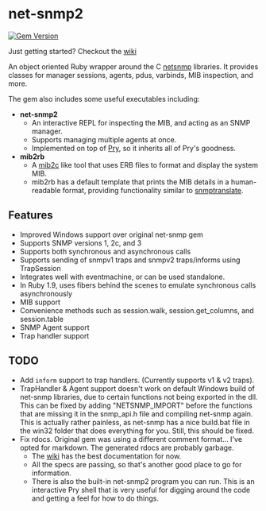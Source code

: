 net-snmp2
=========

[![Gem Version](https://badge.fury.io/rb/net-snmp2.svg)](http://badge.fury.io/rb/net-snmp2)

Just getting started? Checkout the [wiki](https://github.com/jbreeden/net-snmp2/wiki)

An object oriented Ruby wrapper around the C [netsnmp](http://www.net-snmp.org) libraries.
It provides classes for manager sessions, agents, pdus, varbinds, MIB inspection, and more.

The gem also includes some useful executables including:

- **net-snmp2**
  + An interactive REPL for inspecting the MIB, and acting as an SNMP manager.
  + Supports managing multiple agents at once.
  + Implemented on top of [Pry](http://pryrepl.org/), so it inherits all of Pry's goodness.
- **mib2rb**
  + A [mib2c](http://www.net-snmp.org/wiki/index.php/Mib2c) like tool that uses ERB files to format and display the system MIB.
  + mib2rb has a default template that prints the MIB details in a human-readable format, providing functionality similar to [snmptranslate](http://www.net-snmp.org/wiki/index.php/TUT:snmptranslate).

Features
--------

* Improved Windows support over original net-snmp gem
* Supports SNMP versions 1, 2c, and 3
* Supports both synchronous and asynchronous calls
* Supports sending of snmpv1 traps and snmpv2 traps/informs using TrapSession
* Integrates well with eventmachine, or can be used standalone.
* In Ruby 1.9, uses fibers behind the scenes to emulate synchronous calls asynchronously
* MIB support
* Convenience methods such as session.walk, session.get_columns, and session.table
* SNMP Agent support
* Trap handler support

TODO
----

- Add `inform` support to trap handlers. (Currently supports v1 & v2 traps).
- TrapHandler & Agent support doesn't work on default Windows build of net-snmp libraries, due to certain functions not being exported in the dll. This can be fixed by adding "NETSNMP_IMPORT" before the functions that are missing it in the snmp_api.h file and compiling net-snmp again. This is actually rather painless, as net-snmp has a nice build.bat file in the win32 folder that does everything for you. Still, this should be fixed.
- Fix rdocs. Original gem was using a different comment format... I've opted for markdown. The generated rdocs are probably garbage.
  + The [wiki](https://github.com/jbreeden/net-snmp2/wiki) has the best documentation for now.
  + All the specs are passing, so that's another good place to go for information.
  + There is also the built-in net-snmp2 program you can run. This is an interactive Pry shell that is very useful for digging around the code and getting a feel for how to do things.
